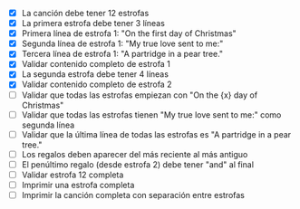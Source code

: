 - [x] La canción debe tener 12 estrofas
- [x] La primera estrofa debe tener 3 líneas
- [x] Primera línea de estrofa 1: "On the first day of Christmas"
- [x] Segunda línea de estrofa 1: "My true love sent to me:"
- [x] Tercera línea de estrofa 1: "A partridge in a pear tree."
- [x] Validar contenido completo de estrofa 1
- [x] La segunda estrofa debe tener 4 líneas
- [x] Validar contenido completo de estrofa 2
- [ ] Validar que todas las estrofas empiezan con "On the {x} day of Christmas"
- [ ] Validar que todas las estrofas tienen "My true love sent to me:" como segunda línea
- [ ] Validar que la última línea de todas las estrofas es "A partridge in a pear tree."
- [ ] Los regalos deben aparecer del más reciente al más antiguo
- [ ] El penúltimo regalo (desde estrofa 2) debe tener "and" al final
- [ ] Validar estrofa 12 completa
- [ ] Imprimir una estrofa completa
- [ ] Imprimir la canción completa con separación entre estrofas